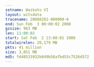 ```yaml
---
setname: Waikato VI
layout: witsdata
tracename: 20080202-000000-0
end: Sun Feb  3 00:00:02 2008
gzsize: 963 MB
len: 11:00:02
start: Sat Feb  2 13:00:01 2008
totalwirelen: 20,179 MB
pkts: 41 million
size: 3,051 MB
md5: fd48533932b049b58afbd53c7526d572
---
```

